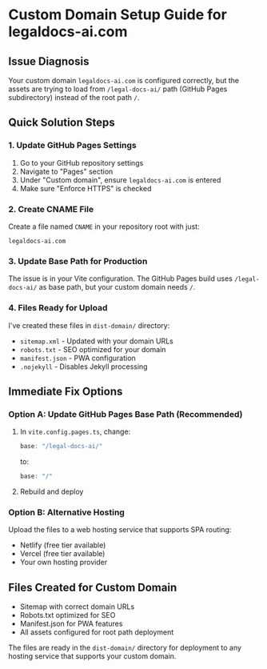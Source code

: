 # Custom Domain Setup Guide for legaldocs-ai.com

## Issue Diagnosis
Your custom domain `legaldocs-ai.com` is configured correctly, but the assets are trying to load from `/legal-docs-ai/` path (GitHub Pages subdirectory) instead of the root path `/`.

## Quick Solution Steps

### 1. Update GitHub Pages Settings
1. Go to your GitHub repository settings
2. Navigate to "Pages" section
3. Under "Custom domain", ensure `legaldocs-ai.com` is entered
4. Make sure "Enforce HTTPS" is checked

### 2. Create CNAME File
Create a file named `CNAME` in your repository root with just:
```
legaldocs-ai.com
```

### 3. Update Base Path for Production
The issue is in your Vite configuration. The GitHub Pages build uses `/legal-docs-ai/` as base path, but your custom domain needs `/`.

### 4. Files Ready for Upload
I've created these files in `dist-domain/` directory:
- `sitemap.xml` - Updated with your domain URLs
- `robots.txt` - SEO optimized for your domain  
- `manifest.json` - PWA configuration
- `.nojekyll` - Disables Jekyll processing

## Immediate Fix Options

### Option A: Update GitHub Pages Base Path (Recommended)
1. In `vite.config.pages.ts`, change:
   ```ts
   base: "/legal-docs-ai/"
   ```
   to:
   ```ts
   base: "/"
   ```

2. Rebuild and deploy

### Option B: Alternative Hosting
Upload the files to a web hosting service that supports SPA routing:
- Netlify (free tier available)
- Vercel (free tier available) 
- Your own hosting provider

## Files Created for Custom Domain
- Sitemap with correct domain URLs
- Robots.txt optimized for SEO
- Manifest.json for PWA features
- All assets configured for root path deployment

The files are ready in the `dist-domain/` directory for deployment to any hosting service that supports your custom domain.